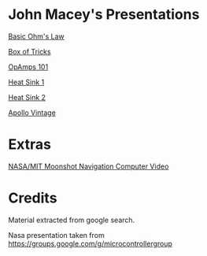 # John Macey's Presentations

[Basic Ohm's Law](https://github.com/microcontrollersig/johnmaceypresentations/raw/master/BASICS_DWG.jpg)

[Box of Tricks](https://github.com/microcontrollersig/johnmaceypresentations/blob/master/JGBOT.pdf)

[OpAmps 101](https://github.com/microcontrollersig/johnmaceypresentations/blob/master/OPAMPS_101.pdf)

[Heat Sink 1](https://github.com/microcontrollersig/johnmaceypresentations/blob/master/heatsink.pdf)

[Heat Sink 2](https://github.com/microcontrollersig/johnmaceypresentations/blob/master/heatsink2.pdf)

[Apollo Vintage](https://github.com/microcontrollersig/johnmaceypresentations/blob/master/ApolloVintage.pdf)

# Extras

[NASA/MIT Moonshot Navigation Computer Video](https://www.youtube.com/watch?v=9YA7X5we8ng)

# Credits

Material extracted from google search.

Nasa presentation taken from https://groups.google.com/g/microcontrollergroup
